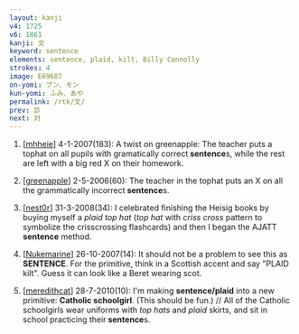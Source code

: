 ```yaml
---
layout: kanji
v4: 1725
v6: 1861
kanji: 文
keyword: sentence
elements: sentence, plaid, kilt, Billy Connolly
strokes: 4
image: E69687
on-yomi: ブン、モン
kun-yomi: ふみ、あや
permalink: /rtk/文/
prev: 診
next: 対
---
```


1) [<a href="http://kanji.koohii.com/profile/mhheie">mhheie</a>] 4-1-2007(183): A twist on greenapple: The teacher puts a tophat on all pupils with gramatically correct<strong> sentence</strong>s, while the rest are left with a big red X on their homework.

2) [<a href="http://kanji.koohii.com/profile/greenapple">greenapple</a>] 2-5-2006(60): The teacher in the tophat puts an X on all the grammatically incorrect<strong> sentence</strong>s.

3) [<a href="http://kanji.koohii.com/profile/nest0r">nest0r</a>] 31-3-2008(34): I celebrated finishing the Heisig books by buying myself a <em>plaid top hat</em> (<em>top hat</em> with <em>criss cross</em> pattern to symbolize the crisscrossing flashcards) and then I began the AJATT<strong> sentence</strong> method.

4) [<a href="http://kanji.koohii.com/profile/Nukemarine">Nukemarine</a>] 26-10-2007(14): It should not be a problem to see this as<strong> SENTENCE</strong>. For the primitive, think in a Scottish accent and say &quot;PLAID kilt&quot;. Guess it can look like a Beret wearing scot.

5) [<a href="http://kanji.koohii.com/profile/meredithcat">meredithcat</a>] 28-7-2010(10): I&#039;m making <strong>sentence/plaid</strong> into a new primitive: <strong>Catholic schoolgirl</strong>. (This should be fun.) // All of the Catholic schoolgirls wear uniforms with <em>top hats</em> and <em>plaid</em> skirts, and sit in school practicing their<strong> sentence</strong>s.

